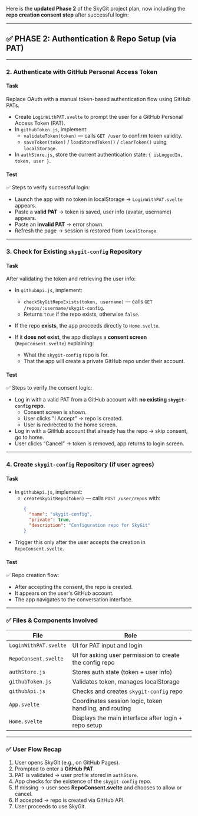 Here is the **updated Phase 2** of the SkyGit project plan, now including the **repo creation consent step** after successful login:

---

## ✅ **PHASE 2: Authentication & Repo Setup (via PAT)**

---

### 2. **Authenticate with GitHub Personal Access Token**

#### **Task**  
Replace OAuth with a manual token-based authentication flow using GitHub PATs.

- Create `LoginWithPAT.svelte` to prompt the user for a GitHub Personal Access Token (PAT).
- In `githubToken.js`, implement:
  - `validateToken(token)` — calls `GET /user` to confirm token validity.
  - `saveToken(token)` / `loadStoredToken()` / `clearToken()` using `localStorage`.
- In `authStore.js`, store the current authentication state: `{ isLoggedIn, token, user }`.

#### **Test**  
✅ Steps to verify successful login:

- Launch the app with no token in localStorage → `LoginWithPAT.svelte` appears.  
- Paste a **valid PAT** → token is saved, user info (avatar, username) appears.  
- Paste an **invalid PAT** → error shown.  
- Refresh the page → session is restored from `localStorage`.

---

### 3. **Check for Existing `skygit-config` Repository**

#### **Task**  
After validating the token and retrieving the user info:

- In `githubApi.js`, implement:
  - `checkSkyGitRepoExists(token, username)` — calls `GET /repos/:username/skygit-config`.
  - Returns `true` if the repo exists, otherwise `false`.

- If the repo **exists**, the app proceeds directly to `Home.svelte`.

- If it **does not exist**, the app displays a **consent screen** (`RepoConsent.svelte`) explaining:
  - What the `skygit-config` repo is for.
  - That the app will create a private GitHub repo under their account.

#### **Test**  
✅ Steps to verify the consent logic:

- Log in with a valid PAT from a GitHub account with **no existing `skygit-config` repo**.
  - Consent screen is shown.
  - User clicks "I Accept" → repo is created.
  - User is redirected to the home screen.
- Log in with a GitHub account that already has the repo → skip consent, go to home.
- User clicks “Cancel” → token is removed, app returns to login screen.

---

### 4. **Create `skygit-config` Repository (if user agrees)**

#### **Task**
- In `githubApi.js`, implement:
  - `createSkyGitRepo(token)` — calls `POST /user/repos` with:
    ```json
    {
      "name": "skygit-config",
      "private": true,
      "description": "Configuration repo for SkyGit"
    }
    ```
- Trigger this only after the user accepts the creation in `RepoConsent.svelte`.

#### **Test**
✅ Repo creation flow:

- After accepting the consent, the repo is created.
- It appears on the user's GitHub account.
- The app navigates to the conversation interface.

---

### ✅ Files & Components Involved

| File                         | Role                                                        |
|------------------------------|-------------------------------------------------------------|
| `LoginWithPAT.svelte`        | UI for PAT input and login                                  |
| `RepoConsent.svelte`         | UI for asking user permission to create the config repo     |
| `authStore.js`               | Stores auth state (token + user info)                       |
| `githubToken.js`             | Validates token, manages localStorage                       |
| `githubApi.js`               | Checks and creates `skygit-config` repo                     |
| `App.svelte`                 | Coordinates session logic, token handling, and routing      |
| `Home.svelte`                | Displays the main interface after login + repo setup        |

---

### ✅ User Flow Recap

1. User opens SkyGit (e.g., on GitHub Pages).
2. Prompted to enter a **GitHub PAT**.
3. PAT is validated → user profile stored in `authStore`.
4. App checks for the existence of the `skygit-config` repo.
5. If missing → user sees **RepoConsent.svelte** and chooses to allow or cancel.
6. If accepted → repo is created via GitHub API.
7. User proceeds to use SkyGit.
